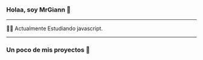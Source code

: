### Holaa, soy MrGiann 👋

---
 
 👩‍💻 Actualmente Estudiando javascript.

---

### Un poco de mis proyectos :loudspeaker: 
